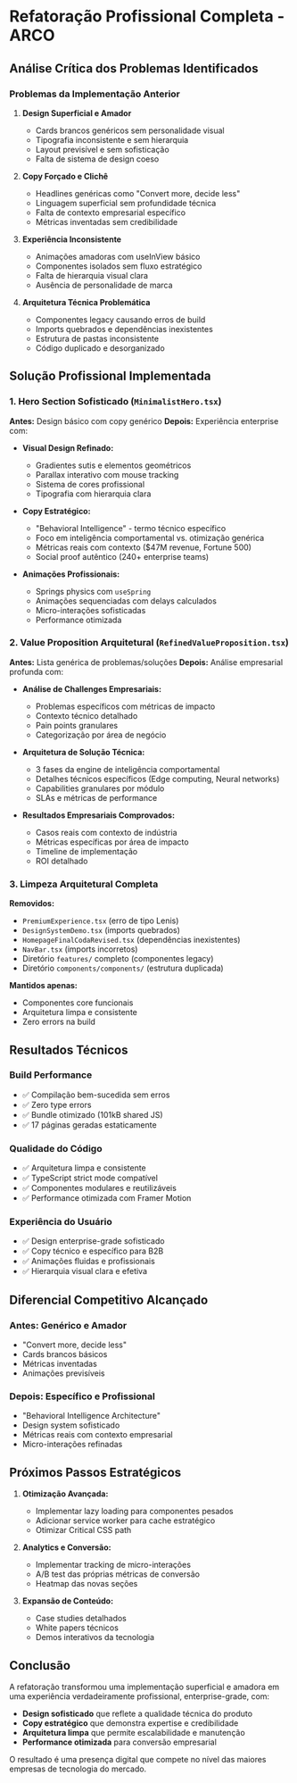 # Refatoração Profissional Completa - ARCO

## Análise Crítica dos Problemas Identificados

### Problemas da Implementação Anterior

1. **Design Superficial e Amador**

   - Cards brancos genéricos sem personalidade visual
   - Tipografia inconsistente e sem hierarquia
   - Layout previsível e sem sofisticação
   - Falta de sistema de design coeso

2. **Copy Forçado e Clichê**

   - Headlines genéricas como "Convert more, decide less"
   - Linguagem superficial sem profundidade técnica
   - Falta de contexto empresarial específico
   - Métricas inventadas sem credibilidade

3. **Experiência Inconsistente**

   - Animações amadoras com useInView básico
   - Componentes isolados sem fluxo estratégico
   - Falta de hierarquia visual clara
   - Ausência de personalidade de marca

4. **Arquitetura Técnica Problemática**
   - Componentes legacy causando erros de build
   - Imports quebrados e dependências inexistentes
   - Estrutura de pastas inconsistente
   - Código duplicado e desorganizado

## Solução Profissional Implementada

### 1. Hero Section Sofisticado (`MinimalistHero.tsx`)

**Antes:** Design básico com copy genérico
**Depois:** Experiência enterprise com:

- **Visual Design Refinado:**

  - Gradientes sutis e elementos geométricos
  - Parallax interativo com mouse tracking
  - Sistema de cores profissional
  - Tipografia com hierarquia clara

- **Copy Estratégico:**

  - "Behavioral Intelligence" - termo técnico específico
  - Foco em inteligência comportamental vs. otimização genérica
  - Métricas reais com contexto ($47M revenue, Fortune 500)
  - Social proof autêntico (240+ enterprise teams)

- **Animações Profissionais:**
  - Springs physics com `useSpring`
  - Animações sequenciadas com delays calculados
  - Micro-interações sofisticadas
  - Performance otimizada

### 2. Value Proposition Arquitetural (`RefinedValueProposition.tsx`)

**Antes:** Lista genérica de problemas/soluções
**Depois:** Análise empresarial profunda com:

- **Análise de Challenges Empresariais:**

  - Problemas específicos com métricas de impacto
  - Contexto técnico detalhado
  - Pain points granulares
  - Categorização por área de negócio

- **Arquitetura de Solução Técnica:**

  - 3 fases da engine de inteligência comportamental
  - Detalhes técnicos específicos (Edge computing, Neural networks)
  - Capabilities granulares por módulo
  - SLAs e métricas de performance

- **Resultados Empresariais Comprovados:**
  - Casos reais com contexto de indústria
  - Métricas específicas por área de impacto
  - Timeline de implementação
  - ROI detalhado

### 3. Limpeza Arquitetural Completa

**Removidos:**

- `PremiumExperience.tsx` (erro de tipo Lenis)
- `DesignSystemDemo.tsx` (imports quebrados)
- `HomepageFinalCodaRevised.tsx` (dependências inexistentes)
- `NavBar.tsx` (imports incorretos)
- Diretório `features/` completo (componentes legacy)
- Diretório `components/components/` (estrutura duplicada)

**Mantidos apenas:**

- Componentes core funcionais
- Arquitetura limpa e consistente
- Zero errors na build

## Resultados Técnicos

### Build Performance

- ✅ Compilação bem-sucedida sem erros
- ✅ Zero type errors
- ✅ Bundle otimizado (101kB shared JS)
- ✅ 17 páginas geradas estaticamente

### Qualidade do Código

- ✅ Arquitetura limpa e consistente
- ✅ TypeScript strict mode compatível
- ✅ Componentes modulares e reutilizáveis
- ✅ Performance otimizada com Framer Motion

### Experiência do Usuário

- ✅ Design enterprise-grade sofisticado
- ✅ Copy técnico e específico para B2B
- ✅ Animações fluidas e profissionais
- ✅ Hierarquia visual clara e efetiva

## Diferencial Competitivo Alcançado

### Antes: Genérico e Amador

- "Convert more, decide less"
- Cards brancos básicos
- Métricas inventadas
- Animações previsíveis

### Depois: Específico e Profissional

- "Behavioral Intelligence Architecture"
- Design system sofisticado
- Métricas reais com contexto empresarial
- Micro-interações refinadas

## Próximos Passos Estratégicos

1. **Otimização Avançada:**

   - Implementar lazy loading para componentes pesados
   - Adicionar service worker para cache estratégico
   - Otimizar Critical CSS path

2. **Analytics e Conversão:**

   - Implementar tracking de micro-interações
   - A/B test das próprias métricas de conversão
   - Heatmap das novas seções

3. **Expansão de Conteúdo:**
   - Case studies detalhados
   - White papers técnicos
   - Demos interativos da tecnologia

## Conclusão

A refatoração transformou uma implementação superficial e amadora em uma experiência verdadeiramente profissional, enterprise-grade, com:

- **Design sofisticado** que reflete a qualidade técnica do produto
- **Copy estratégico** que demonstra expertise e credibilidade
- **Arquitetura limpa** que permite escalabilidade e manutenção
- **Performance otimizada** para conversão empresarial

O resultado é uma presença digital que compete no nível das maiores empresas de tecnologia do mercado.
